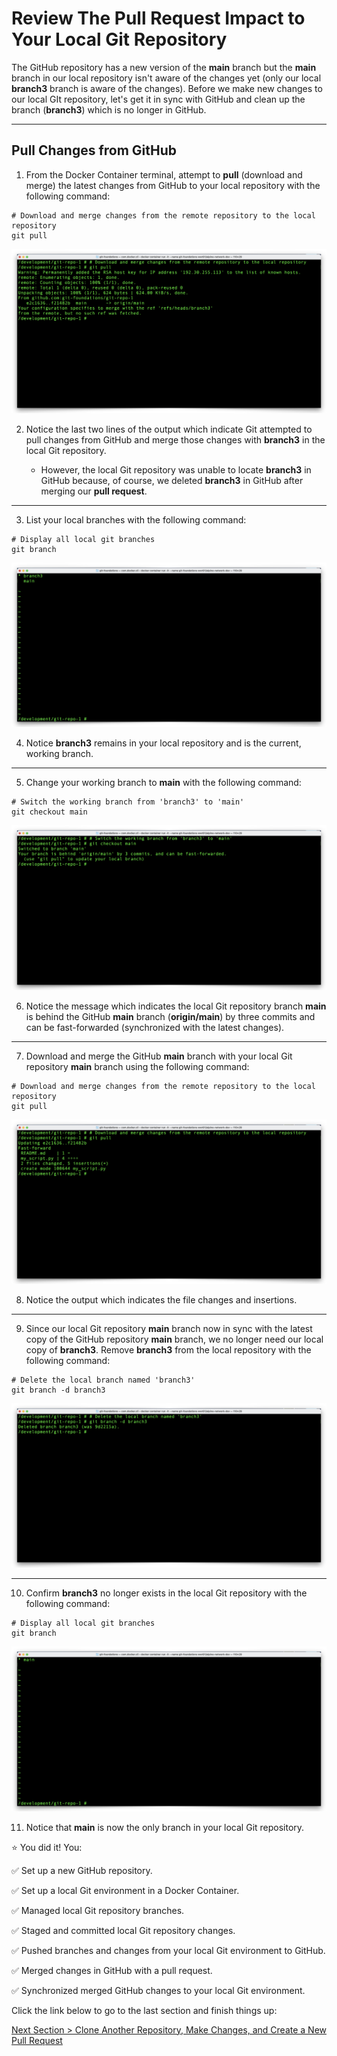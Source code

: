 # Review The Pull Request Impact to Your Local Git Repository

The GitHub repository has a new version of the **main** branch but the **main** branch in our local repository isn't aware of the changes yet (only our local **branch3** branch is aware of the changes). Before we make new changes to our local GIt repository, let's get it in sync with GitHub and clean up the branch (**branch3**) which is no longer in GitHub.

---

## Pull Changes from GitHub

1. From the Docker Container terminal, attempt to **pull** (download and merge) the latest changes from GitHub to your local repository with the following command:

```shell
# Download and merge changes from the remote repository to the local repository
git pull
```

![git-pull-branch3](../images/git-pull-branch3.png "Pull branch3 from GitHub")

2. Notice the last two lines of the output which indicate Git attempted to pull changes from GitHub and merge those changes with **branch3** in the local Git repository.

   - However, the local Git repository was unable to locate **branch3** in GitHub because, of course, we deleted **branch3** in GitHub after merging our **pull request**.

---

3. List your local branches with the following command:

```shell
# Display all local git branches
git branch
```

![git-branch-6](../images/git-branch-6.png "Display local git branches")

4. Notice **branch3** remains in your local repository and is the current, working branch.

---

5. Change your working branch to **main** with the following command:

```shell
# Switch the working branch from 'branch3' to 'main'
git checkout main
```

![git-checkout-main](../images/git-checkout-main.png "Switch to branch 'main'")

6. Notice the message which indicates the local Git repository branch **main** is behind the GitHub **main** branch (**origin/main**) by three commits and can be fast-forwarded (synchronized with the latest changes).

---

7. Download and merge the GitHub **main** branch with your local Git repository **main** branch using the following command:

```shell
# Download and merge changes from the remote repository to the local repository
git pull
```

![git-pull-main](../images/git-pull-main.png "Pull the branch 'main' from GitHub and merge changes with the local branch 'main'")

8. Notice the output which indicates the file changes and insertions.

---

9. Since our local Git repository **main** branch now in sync with the latest copy of the GitHub repository **main** branch, we no longer need our local copy of **branch3**. Remove **branch3** from the local repository with the following command:

```shell
# Delete the local branch named 'branch3'
git branch -d branch3
```

![git-branch-d-branch3](../images/git-branch-d-branch3.png "Delete branch 'branch3'")

---

10. Confirm **branch3** no longer exists in the local Git repository with the following command:

```shell
# Display all local git branches
git branch
```

![git-branch-7](../images/git-branch-7.png "Display local branches")

11. Notice that **main** is now the only branch in your local Git repository.

:star: You did it! You:

:white_check_mark: Set up a new GitHub repository.

:white_check_mark: Set up a local Git environment in a Docker Container.

:white_check_mark: Managed local Git repository branches.

:white_check_mark: Staged and committed local Git repository changes.

:white_check_mark: Pushed branches and changes from your local Git environment to GitHub.

:white_check_mark: Merged changes in GitHub with a pull request.

:white_check_mark: Synchronized merged GitHub changes to your local Git environment.

Click the link below to go to the last section and finish things up:

[Next Section > Clone Another Repository, Make Changes, and Create a New Pull Request](section_13.md "Clone Another Repository, Make Changes, and Create a New Pull Request")
